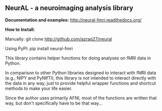 NeurAL - a neuroimaging analysis library
-------------------------------------------------------

**Documentation and examples:**
http://neural-fmri.readthedocs.org/

**How to Install:**

Manually:
  git clone http://github.com/azraq27/neural

Using PyPI:
  pip install neural-fmri

This library contains helper functions for doing analyses on fMRI data in Python.

In comparison to other Python libraries designed to interact with fMRI data
(e.g., NIPY and PyNIfTI), this library is not intended to interact directly with
the data in any way, just to provide helpful wrapper functions and shortcut methods to
make your life easier.

Since the author uses primarily AFNI, most of the functions are written that way, 
but don't specifically have to be that way...

